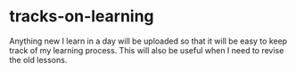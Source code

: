 # tracks-on-learning
Anything new I learn in a day will be uploaded so that it will be easy to keep track of my learning process. This will also be useful when I need to revise the old lessons.
